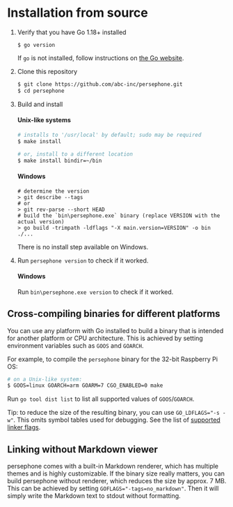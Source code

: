 # Installation from source

1. Verify that you have Go 1.18+ installed

   ```shell
   $ go version
   ```

   If `go` is not installed, follow instructions on [the Go website](https://golang.org/doc/install).

2. Clone this repository

   ```sh
   $ git clone https://github.com/abc-inc/persephone.git
   $ cd persephone
   ```

3. Build and install

   #### Unix-like systems

   ```sh
   # installs to '/usr/local' by default; sudo may be required
   $ make install
   
   # or, install to a different location
   $ make install bindir=~/bin
   ```

   #### Windows

   ```pwsh
   # determine the version
   > git describe --tags
   # or
   > git rev-parse --short HEAD
   # build the `bin\persephone.exe` binary (replace VERSION with the actual version)
   > go build -trimpath -ldflags "-X main.version=VERSION" -o bin ./...
   ```
   There is no install step available on Windows.

4. Run `persephone version` to check if it worked.

   #### Windows

   Run `bin\persephone.exe version` to check if it worked.

## Cross-compiling binaries for different platforms

You can use any platform with Go installed to build a binary that is intended for another platform or CPU architecture.
This is achieved by setting environment variables such as `GOOS` and `GOARCH`.

For example, to compile the `persephone` binary for the 32-bit Raspberry Pi OS:

```sh
# on a Unix-like system:
$ GOOS=linux GOARCH=arm GOARM=7 CGO_ENABLED=0 make
```

Run `go tool dist list` to list all supported values of `GOOS`/`GOARCH`.

Tip: to reduce the size of the resulting binary, you can use `GO_LDFLAGS="-s -w"`.
This omits symbol tables used for debugging.
See the list of [supported linker flags](https://golang.org/cmd/link/).

## Linking without Markdown viewer

persephone comes with a built-in Markdown renderer, which has multiple themes and is highly customizable.
If the binary size really matters, you can build persephone without renderer, which reduces the size by approx. 7 MB.
This can be achieved by setting `GOFLAGS="-tags=no_markdown"`.
Then it will simply write the Markdown text to stdout without formatting.
